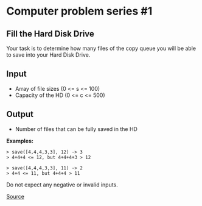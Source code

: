 # Computer problem series #1

## Fill the Hard Disk Drive

Your task is to determine how many files of the copy queue you
will be able to save into your Hard Disk Drive.

## Input

*   Array of file sizes (0 <= s <= 100)
*   Capacity of the HD (0 <= c <= 500)

## Output

*   Number of files that can be fully saved in the HD

**Examples:**

```text
> save([4,4,4,3,3], 12) -> 3
> 4+4+4 <= 12, but 4+4+4+3 > 12

> save([4,4,4,3,3], 11) -> 2
> 4+4 <= 11, but 4+4+4 > 11
```

Do not expect any negative or invalid inputs.

[Source](https://www.codewars.com/kata/5d49c93d089c6e000ff8428c/train/python)